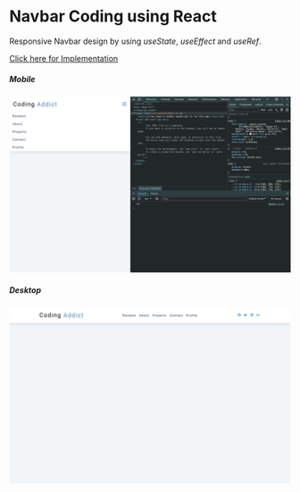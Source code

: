 # Navbar Coding using React

Responsive Navbar design by using *useState*, *useEffect* and *useRef*.

[Click here for Implementation](https://wda-react-projects-10-navbar.netlify.app/)

##### Mobile
![Navbar - Mobile](thumbnail-mob.png)

##### Desktop
![Navbar - Desktop](thumbnail-desktop.png)
